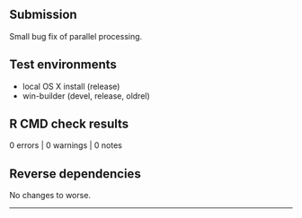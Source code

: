 ## Submission

Small bug fix of parallel processing.

## Test environments
* local OS X install (release)
* win-builder (devel, release, oldrel)

## R CMD check results

0 errors | 0 warnings | 0 notes

## Reverse dependencies

No changes to worse. 

---
  
